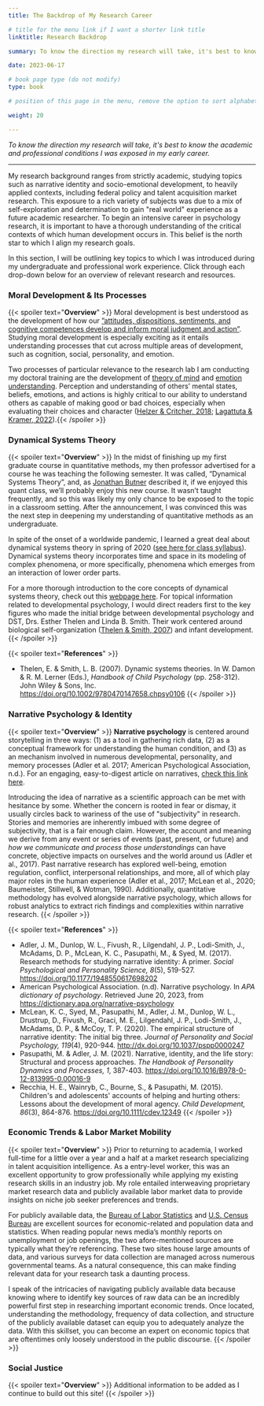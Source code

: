 ```yaml
---
title: The Backdrop of My Research Career

# title for the menu link if I want a shorter link title
linktitle: Research Backdrop

summary: To know the direction my research will take, it's best to know the academic and professional conditions I was exposed in my early career.

date: 2023-06-17

# book page type (do not modify)
type: book

# position of this page in the menu, remove the option to sort alphabetically.

weight: 20

---
```


*To know the direction my research will take, it's best to know the academic and professional conditions I was exposed in my early career.*

---

My research background ranges from strictly academic, studying topics such as narrative identity and socio-emotional development, to heavily applied contexts, including federal policy and talent acquisition market research. This exposure to a rich variety of subjects was due to a mix of self-exploration and determination to gain "real world" experience as a future academic researcher. To begin an intensive career in psychology research, it is important to have a thorough understanding of the critical contexts of which human development occurs in. This belief is the north star to which I align my research goals. 

In this section, I will be outlining key topics to which I was introduced during my undergraduate and professional work experience. Click through each drop-down below for an overview of relevant research and resources.

### Moral Development & Its Processes
{{< spoiler text="**Overview**" >}}
Moral development is best understood as the development of how our [”attitudes, dispositions, sentiments, and cognitive competences develop and inform moral judgment and action”](https://www.sciencedirect.com/topics/psychology/moral-development). Studying moral development is especially exciting as it entails understanding processes that cut across multiple areas of development, such as cognition, social, personality, and emotion. 

Two processes of particular relevance to the research lab I am conducting my doctoral training are the development of [theory of mind](https://www.simplypsychology.org/theory-of-mind.html) and [emotion understanding](https://www.britannica.com/science/emotional-development). Perception and understanding of others’ mental states, beliefs, emotions, and actions is highly critical to our ability to understand others as capable of making good or bad choices, especially when evaluating their choices and character ([Helzer & Critcher, 2018](http://static1.1.sqspcdn.com/static/f/409296/26356331/1467738658650/Helzer_Critcher_character.pdf); [Lagattuta & Kramer, 2022](https://www.taylorfrancis.com/chapters/edit/10.4324/9781003047247-24/theory-mind-moral-cognition-kristin-hansen-lagattuta-hannah-kramer)).{{< /spoiler >}}

### Dynamical Systems Theory
{{< spoiler text="**Overview**" >}}
In the midst of finishing up my first graduate course in quantitative methods, my then professor advertised for a course he was teaching the following semester. It was called, “Dynamical Systems Theory”, and, as [Jonathan Butner](https://psych.utah.edu/people/faculty/butner-jonathan.php) described it, if we enjoyed this quant class, we’ll probably enjoy this new course. It wasn’t taught frequently, and so this was likely my only chance to be exposed to the topic in a classroom setting. After the announcement, I was convinced this was the next step in deepening my understanding of quantitative methods as an undergraduate.

In spite of the onset of a worldwide pandemic, I learned a great deal about dynamical systems theory in spring of 2020 ([see here for class syllabus](https://psych.utah.edu/_resources/documents/people/systems-course-syllabus-2020.pdf)). Dynamical systems theory incorporates time and space in its modeling of complex phenomena, or more specifically, phenomena which emerges from an interaction of lower order parts.

For a more thorough introduction to the core concepts of dynamical systems theory, check out this [webpage here](https://content.csbs.utah.edu/~butner/systems/DynamicalSystemsIntro.html). For topical information related to developmental psychology, I would direct readers first to the key figures who made the initial bridge between developmental psychology and DST, Drs. Esther Thelen and Linda B. Smith. Their work centered around biological self-organization ([Thelen & Smith, 2007](https://cogdev.sitehost.iu.edu/labwork/handbook.pdf)) and infant development.
{{< /spoiler >}}

{{< spoiler text="**References**" >}}
- Thelen, E. & Smith, L. B. (2007). Dynamic systems theories. In W. Damon & R. M. Lerner (Eds.), *Handbook of Child Psychology* (pp. 258-312). John Wiley & Sons, Inc. https://doi.org/10.1002/9780470147658.chpsy0106
{{< /spoiler >}}

### Narrative Psychology & Identity
{{< spoiler text="**Overview**" >}}
**Narrative psychology** is centered around storytelling in three ways: (1) as a tool in gathering rich data, (2) as a conceptual framework for understanding the human condition, and (3) as an mechanism involved in numerous developmental, personality, and memory processes (Adler et al. 2017; American Psychological Association, n.d.). For an engaging, easy-to-digest article on narratives, [check this link here](https://www.apa.org/monitor/2011/01/stories).

Introducing the idea of narrative as a scientific approach can be met with hesitance by some. Whether the concern is rooted in fear or dismay, it usually circles back to wariness of the use of "subjectivity" in research. Stories and memories are inherently imbued with some degree of subjectivity, that is a fair enough claim. However, the account and meaning we derive from any event or series of events (past, present, or future) and *how we communicate and process those understandings* can have concrete, objective impacts on ourselves and the world around us (Adler et al., 2017). Past narrative research has explored well-being, emotion regulation, conflict, interpersonal relationships, and more, all of which play major roles in the human experience (Adler et al., 2017; McLean et al., 2020; Baumeister, Stillwell, & Wotman, 1990). Additionally, quantitative methodology has evolved alongside narrative psychology, which allows for robust analytics to extract rich findings and complexities within narrative research.
{{< /spoiler >}}

{{< spoiler text="**References**" >}}
- Adler, J. M., Dunlop, W. L., Fivush, R., Lilgendahl, J. P., Lodi-Smith, J., McAdams, D. P., McLean, K. C., Pasupathi, M., & Syed, M. (2017). Research methods for studying narrative identity: A primer. *Social Psychological and Personality Science, 8*(5), 519-527. https://doi.org/10.1177/1948550617698202
- American Psychological Association. (n.d). Narrative psychology. In *APA dictionary of psychology*. Retrieved June 20, 2023, from https://dictionary.apa.org/narrative-psychology
- McLean, K. C., Syed, M., Pasupathi, M., Adler, J. M., Dunlop, W. L., Drustrup, D., Fivush, R., Graci, M. E., Lilgendahl, J. P., Lodi-Smith, J., McAdams, D. P., & McCoy, T. P. (2020). The empirical structure of narrative identity: The initial big three. *Journal of Personality and Social Psychology, 119*(4), 920-944. http://dx.doi.org/10.1037/pspp0000247
- Pasupathi, M. & Adler, J. M. (2021). Narrative, identity, and the life story: Structural and process approaches. *The Handbook of Personality Dynamics and Processes, 1*, 387-403. https://doi.org/10.1016/B978-0-12-813995-0.00016-9
- Recchia, H. E., Wainryb, C., Bourne, S., & Pasupathi, M. (2015). Children's and adolescents' accounts of helping and hurting others: Lessons about the development of moral agency. *Child Development, 86*(3), 864-876. https://doi.org/10.1111/cdev.12349
{{< /spoiler >}}

### Economic Trends & Labor Market Mobility
{{< spoiler text="**Overview**" >}}
Prior to returning to academia, I worked full-time for a little over a year and a half at a market research specializing in talent acquisition intelligence. As a entry-level worker, this was an excellent opportunity to grow professionally while applying my existing research skills in an industry job. My role entailed interweaving proprietary market research data and publicly available labor market data to provide insights on niche job seeker preferences and trends. 

For publicly available data, the [Bureau of Labor Statistics](https://www.bls.gov/) and [U.S. Census Bureau](https://www.census.gov/) are excellent sources for economic-related and population data and statistics. When reading popular news media’s monthly reports on unemployment or job openings, the two afore-mentioned sources are typically what they’re referencing. These two sites house large amounts of data, and various surveys for data collection are managed across numerous governmental teams. As a natural consequence, this can make finding relevant data for your research task a daunting process.

I speak of the intricacies of navigating publicly available data because knowing where to identify key sources of raw data can be an incredibly powerful first step in researching important economic trends. Once located, understanding the methodology, frequency of data collection, and structure of the publicly available dataset can equip you to adequately analyze the data. With this skillset, you can become an expert on economic topics that are oftentimes only loosely understood in the public discourse.
{{< /spoiler >}}

### Social Justice
{{< spoiler text="**Overview**" >}}
Additional information to be added as I continue to build out this site!
{{< /spoiler >}}
